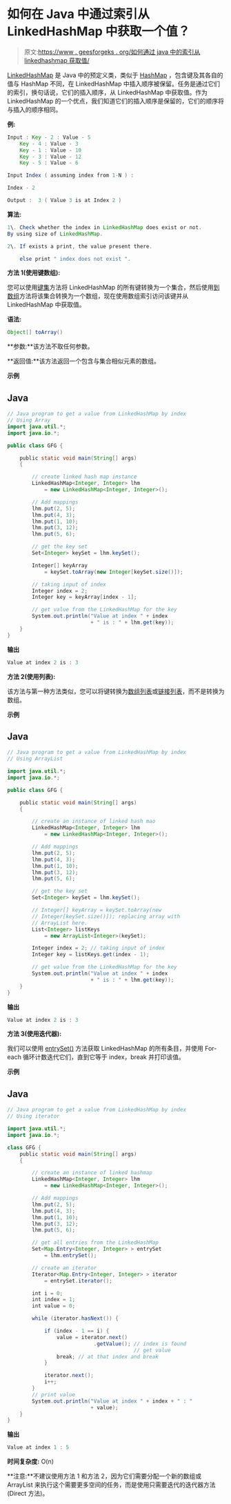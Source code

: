 # 如何在 Java 中通过索引从 LinkedHashMap 中获取一个值？

> 原文:[https://www . geesforgeks . org/如何通过 java 中的索引从 linkedhashmap 获取值/](https://www.geeksforgeeks.org/how-to-get-a-value-from-linkedhashmap-by-index-in-java/)

[LinkedHashMap](https://www.geeksforgeeks.org/linkedhashmap-class-java-examples/) 是 Java 中的预定义类，类似于 [HashMap](https://www.geeksforgeeks.org/java-util-hashmap-in-java-with-examples/) ，包含键及其各自的值与 HashMap 不同，在 LinkedHashMap 中插入顺序被保留。任务是通过它们的索引，换句话说，它们的插入顺序，从 LinkedHashMap 中获取值。作为 LinkedHashMap 的一个优点，我们知道它们的插入顺序是保留的，它们的顺序将与插入的顺序相同。

**例:**

```java
Input : Key - 2 : Value - 5
    Key - 4 : Value - 3
    Key - 1 : Value - 10
    Key - 3 : Value - 12
    Key - 5 : Value - 6

Input Index ( assuming index from 1-N ) :

Index - 2

Output :  3 ( Value 3 is at Index 2 )
```

**算法:**

```java
1\. Check whether the index in LinkedHashMap does exist or not. 
By using size of LinkedHashMap.

2\. If exists a print, the value present there.

    else print " index does not exist ".
```

**方法 1(使用键数组):**

您可以使用[键集](https://www.geeksforgeeks.org/hashmap-keyset-method-in-java/)方法将 LinkedHashMap 的所有键转换为一个集合，然后使用[到数组](https://www.geeksforgeeks.org/set-toarray-method-in-java-with-example/)方法将该集合转换为一个数组，现在使用数组索引访问该键并从 LinkedHashMap 中获取值。

**语法:**

```java
Object[] toArray()
```

**参数:**该方法不取任何参数。

**返回值:**该方法返回一个包含与集合相似元素的数组。

**示例**

## Java

```java
// Java program to get a value from LinkedHashMap by index
// Using Array
import java.util.*;
import java.io.*;

public class GFG {

    public static void main(String[] args)
    {

        // create linked hash map instance
        LinkedHashMap<Integer, Integer> lhm
            = new LinkedHashMap<Integer, Integer>();

        // Add mappings
        lhm.put(2, 5);
        lhm.put(4, 3);
        lhm.put(1, 10);
        lhm.put(3, 12);
        lhm.put(5, 6);

        // get the key set
        Set<Integer> keySet = lhm.keySet();

        Integer[] keyArray
            = keySet.toArray(new Integer[keySet.size()]);

        // taking input of index
        Integer index = 2;
        Integer key = keyArray[index - 1];

        // get value from the LinkedHashMap for the key
        System.out.println("Value at index " + index
                           + " is : " + lhm.get(key));
    }
}
```

**输出**

```java
Value at index 2 is : 3
```

**方法 2(使用列表):**

该方法与第一种方法类似，您可以将键转换为[数组列表](https://www.geeksforgeeks.org/arraylist-in-java/)或[链接列表](https://www.geeksforgeeks.org/linked-list-in-java/)，而不是转换为数组。

**示例**

## Java

```java
// Java program to get a value from LinkedHashMap by index
// Using ArrayList

import java.util.*;
import java.io.*;

public class GFG {

    public static void main(String[] args)
    {

        // create an instance of linked hash mao
        LinkedHashMap<Integer, Integer> lhm
            = new LinkedHashMap<Integer, Integer>();

        // Add mappings
        lhm.put(2, 5);
        lhm.put(4, 3);
        lhm.put(1, 10);
        lhm.put(3, 12);
        lhm.put(5, 6);

        // get the key set
        Set<Integer> keySet = lhm.keySet();

        // Integer[] keyArray = keySet.toArray(new
        // Integer[keySet.size()]); replacing array with
        // ArrayList here.
        List<Integer> listKeys
            = new ArrayList<Integer>(keySet);

        Integer index = 2; // taking input of index
        Integer key = listKeys.get(index - 1);

        // get value from the LinkedHashMap for the key
        System.out.println("Value at index " + index
                           + " is : " + lhm.get(key));
    }
}
```

**输出**

```java
Value at index 2 is : 3
```

**方法 3(使用迭代器):**

我们可以使用 [entrySet()](https://www.geeksforgeeks.org/hashmap-entryset-method-in-java/) 方法获取 LinkedHashMap 的所有条目，并使用 For-each 循环计数迭代它们，直到它等于 index，break 并打印该值。

**示例**

## Java

```java
// Java program to get a value from LinkedHashMap by index
// Using iterator

import java.util.*;
import java.io.*;

class GFG {
    public static void main(String[] args)
    {

        // create an instance of linked hashmap
        LinkedHashMap<Integer, Integer> lhm
            = new LinkedHashMap<Integer, Integer>();

        // Add mappings
        lhm.put(2, 5);
        lhm.put(4, 3);
        lhm.put(1, 10);
        lhm.put(3, 12);
        lhm.put(5, 6);

        // get all entries from the LinkedHashMap
        Set<Map.Entry<Integer, Integer> > entrySet
            = lhm.entrySet();

        // create an iterator
        Iterator<Map.Entry<Integer, Integer> > iterator
            = entrySet.iterator();

        int i = 0;
        int index = 1;
        int value = 0;

        while (iterator.hasNext()) {

            if (index - 1 == i) {
                value = iterator.next()
                            .getValue(); // index is found
                                         // get value
                break; // at that index and break
            }

            iterator.next();
            i++;
        }
        // print value
        System.out.println("Value at index " + index + " : "
                           + value);
    }
}
```

**输出**

```java
Value at index 1 : 5
```

**时间复杂度:** O(n)

**注意:**不建议使用方法 1 和方法 2，因为它们需要分配一个新的数组或 ArrayList 来执行这个需要更多空间的任务，而是使用只需要迭代的迭代器方法(Direct 方法)。